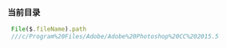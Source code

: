 ﻿### 当前目录
```js
 File($.fileName).path
 ///c/Program%20Files/Adobe/Adobe%20Photoshop%20CC%202015.5
```
